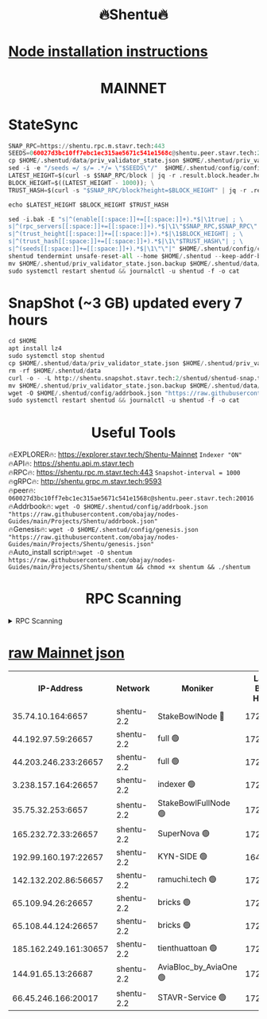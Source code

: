<h1 align="center"> 🔥Shentu🔥</h1>

[Node installation instructions](https://github.com/obajay/nodes-Guides/tree/main/Projects/Shentu)
=
<h1 align="center"> MAINNET</h1>

# StateSync
```python
SNAP_RPC=https://shentu.rpc.m.stavr.tech:443
SEEDS=060027d3bc10ff7ebc1ec315ae5671c541e1568c@shentu.peer.stavr.tech:20016
cp $HOME/.shentud/data/priv_validator_state.json $HOME/.shentud/priv_validator_state.json.backup
sed -i -e "/seeds =/ s/= .*/= \"$SEEDS\"/"  $HOME/.shentud/config/config.toml
LATEST_HEIGHT=$(curl -s $SNAP_RPC/block | jq -r .result.block.header.height); \
BLOCK_HEIGHT=$((LATEST_HEIGHT - 1000)); \
TRUST_HASH=$(curl -s "$SNAP_RPC/block?height=$BLOCK_HEIGHT" | jq -r .result.block_id.hash)

echo $LATEST_HEIGHT $BLOCK_HEIGHT $TRUST_HASH

sed -i.bak -E "s|^(enable[[:space:]]+=[[:space:]]+).*$|\1true| ; \
s|^(rpc_servers[[:space:]]+=[[:space:]]+).*$|\1\"$SNAP_RPC,$SNAP_RPC\"| ; \
s|^(trust_height[[:space:]]+=[[:space:]]+).*$|\1$BLOCK_HEIGHT| ; \
s|^(trust_hash[[:space:]]+=[[:space:]]+).*$|\1\"$TRUST_HASH\"| ; \
s|^(seeds[[:space:]]+=[[:space:]]+).*$|\1\"\"|" $HOME/.shentud/config/config.toml
shentud tendermint unsafe-reset-all --home $HOME/.shentud --keep-addr-book
mv $HOME/.shentud/priv_validator_state.json.backup $HOME/.shentud/data/priv_validator_state.json
sudo systemctl restart shentud && journalctl -u shentud -f -o cat
```
# SnapShot (~3 GB) updated every 7 hours
```python
cd $HOME
apt install lz4
sudo systemctl stop shentud
cp $HOME/.shentud/data/priv_validator_state.json $HOME/.shentud/priv_validator_state.json.backup
rm -rf $HOME/.shentud/data
curl -o - -L http://shentu.snapshot.stavr.tech:2/shentud/shentud-snap.tar.lz4 | lz4 -c -d - | tar -x -C $HOME/.shentud --strip-components 2
mv $HOME/.shentud/priv_validator_state.json.backup $HOME/.shentud/data/priv_validator_state.json
wget -O $HOME/.shentud/config/addrbook.json "https://raw.githubusercontent.com/obajay/nodes-Guides/main/Projects/Shentu/addrbook.json"
sudo systemctl restart shentud && journalctl -u shentud -f -o cat
```

 <h1 align="center"> Useful Tools</h1>

🔥EXPLORER🔥:     https://explorer.stavr.tech/Shentu-Mainnet        `Indexer "ON"` \
🔥API🔥:          https://shentu.api.m.stavr.tech \
🔥RPC🔥:          https://shentu.rpc.m.stavr.tech:443              `Snapshot-interval = 1000` \
🔥gRPC🔥:         http://shentu.grpc.m.stavr.tech:9593 \
🔥peer🔥:         `060027d3bc10ff7ebc1ec315ae5671c541e1568c@shentu.peer.stavr.tech:20016` \
🔥Addrbook🔥:  `wget -O $HOME/.shentud/config/addrbook.json "https://raw.githubusercontent.com/obajay/nodes-Guides/main/Projects/Shentu/addrbook.json"` \
🔥Genesis🔥:  `wget -O $HOME/.shentud/config/genesis.json "https://raw.githubusercontent.com/obajay/nodes-Guides/main/Projects/Shentu/genesis.json"` \
🔥Auto_install script🔥:`wget -O shentum https://raw.githubusercontent.com/obajay/nodes-Guides/main/Projects/Shentu/shentum && chmod +x shentum && ./shentum`

<h1 align="center"> RPC Scanning</h1>

<details>
<summary>RPC Scanning</summary>

<h2 align="center"> We scan nodes in real time every 4 hours. And we provide the final result of RPC endpoints.
We cannot influence the operation of these nodes in any way. </h2>


```python
If Voting Power is higher than 0 --> then the Node is a validator of the network and may be subject to attack and be a potential threat to the chain.
```
```python
We marked such validators with a red symbol
```

</details>

[raw Mainnet json](https://rpc-check.shentum.stavr.tech/shentum/rpc-shentum-result.json)
=


<table><tr><th>IP-Address</th><th>Network</th><th>Moniker</th><th>Latest Block Height</th><th>Earliest Block Height</th><th>Catching Up</th><th>Tx Index</th><th>Voting Power</th><th>Scan Time</th></tr><tr><td>35.74.10.164:6657</td><td>shentu-2.2</td><td>StakeBowlNode 🔴</td><td>17256219</td><td>8308501</td><td>False</td><td>on</td><td>50178</td><td>2024-02-17T14:06:40.519552097UTC</td></tr><tr><td>44.192.97.59:26657</td><td>shentu-2.2</td><td>full 🟢</td><td>17256219</td><td>9786901</td><td>False</td><td>on</td><td>0</td><td>2024-02-17T14:06:39.224462746UTC</td></tr><tr><td>44.203.246.233:26657</td><td>shentu-2.2</td><td>full 🟢</td><td>17256220</td><td>9786901</td><td>False</td><td>on</td><td>0</td><td>2024-02-17T14:06:49.404094895UTC</td></tr><tr><td>3.238.157.164:26657</td><td>shentu-2.2</td><td>indexer 🟢</td><td>17256224</td><td>9786901</td><td>False</td><td>on</td><td>0</td><td>2024-02-17T14:07:11.063063816UTC</td></tr><tr><td>35.75.32.253:6657</td><td>shentu-2.2</td><td>StakeBowlFullNode 🟢</td><td>17256228</td><td>10470762</td><td>False</td><td>on</td><td>0</td><td>2024-02-17T14:07:33.531483568UTC</td></tr><tr><td>165.232.72.33:26657</td><td>shentu-2.2</td><td>SuperNova 🟢</td><td>17256228</td><td>15936001</td><td>False</td><td>on</td><td>0</td><td>2024-02-17T14:07:32.221552279UTC</td></tr><tr><td>192.99.160.197:22657</td><td>shentu-2.2</td><td>KYN-SIDE 🟢</td><td>16476316</td><td>16083091</td><td>False</td><td>on</td><td>0</td><td>2024-02-17T14:08:14.677795517UTC</td></tr><tr><td>142.132.202.86:56657</td><td>shentu-2.2</td><td>ramuchi.tech 🟢</td><td>17256233</td><td>16196001</td><td>False</td><td>on</td><td>0</td><td>2024-02-17T14:08:02.963841501UTC</td></tr><tr><td>65.109.94.26:26657</td><td>shentu-2.2</td><td>bricks 🟢</td><td>17256234</td><td>16401001</td><td>False</td><td>on</td><td>0</td><td>2024-02-17T14:08:10.219668114UTC</td></tr><tr><td>65.108.44.124:26657</td><td>shentu-2.2</td><td>bricks 🟢</td><td>17256235</td><td>16401001</td><td>False</td><td>on</td><td>0</td><td>2024-02-17T14:08:15.045382160UTC</td></tr><tr><td>185.162.249.161:30657</td><td>shentu-2.2</td><td>tienthuattoan 🟢</td><td>17245610</td><td>17008396</td><td>False</td><td>on</td><td>0</td><td>2024-02-17T14:07:17.535700329UTC</td></tr><tr><td>144.91.65.13:26687</td><td>shentu-2.2</td><td>AviaBloc_by_AviaOne 🟢</td><td>17256229</td><td>17245630</td><td>False</td><td>off</td><td>0</td><td>2024-02-17T14:07:40.129831611UTC</td></tr><tr><td>66.45.246.166:20017</td><td>shentu-2.2</td><td>STAVR-Service 🟢</td><td>17256234</td><td>17250001</td><td>False</td><td>on</td><td>0</td><td>2024-02-17T14:08:09.760695252UTC</td></tr></table>
